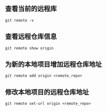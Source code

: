 ## 查看当前的远程库
```shell
git remote -v
```

## 查看远程仓库信息
```shell
git remote show origin
```

## 为新的本地项目增加远程仓库地址
```shell
git remote add origin <remote_repo>
```

## 修改本地项目的远程仓库地址
```shell
git remote set-url origin <remote_repo>
```
